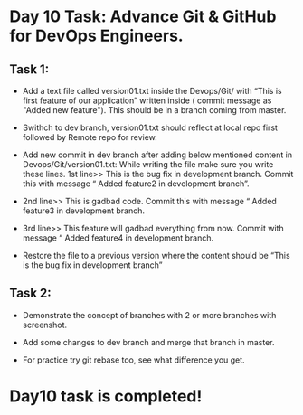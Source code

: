 # Day 10 Task: Advance Git & GitHub for DevOps Engineers.

## Task 1:

- Add a text file called version01.txt inside the Devops/Git/ with “This is first feature of our application” written inside ( commit message as "Added new feature").     This should be in a branch coming from master.

- Swithch to dev branch, version01.txt should reflect at local repo first followed by Remote repo for review.

- Add new commit in dev branch after adding below mentioned content in Devops/Git/version01.txt: While writing the file make sure you write these lines. 
  1st line>> This is the bug fix in development branch. Commit this with message “ Added feature2 in development branch”.

- 2nd line>> This is gadbad code. Commit this with message “ Added feature3 in development branch.

- 3rd line>> This feature will gadbad everything from now. Commit with message “ Added feature4 in development branch.

- Restore the file to a previous version where the content should be “This is the bug fix in development branch”

## Task 2:

- Demonstrate the concept of branches with 2 or more branches with screenshot.

- Add some changes to dev branch and merge that branch in master.

- For practice try git rebase too, see what difference you get.

# Day10 task is completed!
